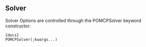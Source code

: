 ## Solver

Solver Options are controlled through the POMCPSolver keyword constructor:

    {docs}
    POMCPSolver(;kwargs...)
